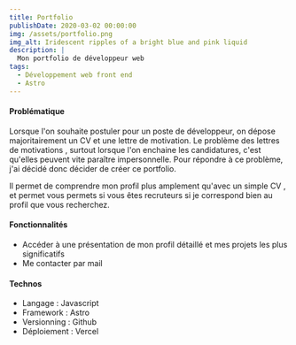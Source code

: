 ```yaml
---
title: Portfolio
publishDate: 2020-03-02 00:00:00
img: /assets/portfolio.png
img_alt: Iridescent ripples of a bright blue and pink liquid
description: |
  Mon portfolio de développeur web
tags:
  - Développement web front end
  - Astro
---
```


#### Problématique

Lorsque l'on souhaite postuler pour un poste de développeur, on dépose majoritairement un CV et une lettre de motivation. Le problème des lettres de motivations , surtout lorsque l'on enchaine les candidatures, c'est qu'elles peuvent vite paraître impersonnelle.
Pour répondre à ce problème, j'ai décidé donc décider de créer ce portfolio.

Il permet de comprendre mon profil plus amplement qu'avec un simple CV , et permet vous permets si vous êtes recruteurs si je correspond bien au profil que vous recherchez.

#### Fonctionnalités

- Accéder à une présentation de mon profil détaillé et mes projets les plus significatifs
- Me contacter par mail

#### Technos

- Langage : Javascript
- Framework : Astro
- Versionning : Github
- Déploiement : Vercel
